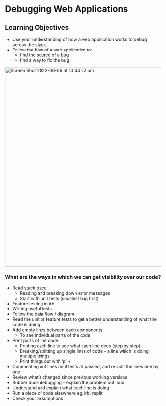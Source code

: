 # Debugging Web Applications

## Learning Objectives
* Use your understanding of how a web application works to debug across the stack.
* Follow the flow of a web application to:
  * find the source of a bug
  * find a way to fix the bug

<img width="645" alt="Screen Shot 2022-06-06 at 10 44 32 pm" src="https://user-images.githubusercontent.com/74867241/172254409-56e6131e-e5d9-44e0-84b1-0f5c1e872293.png">

### What are the ways in which we can get visibility over our code?
* Read stack trace
  * Reading and breaking down error messages
  * Start with unit tests (smallest bug first)
* Feature testing in irb 
* Writing useful tests
* Follow the data flow / diagram
* Read the unit or feature tests to get a better understanding of what the code is doing
* Add empty lines between each components
  * To see individual parts of the code
* Print parts of the code
  * Printing each line to see what each line does (step by step)
  * Breaking/splitting up single lines of code - a line which is doing multiple things
  * Print things out with ‘p’ +
* Commenting out lines until tests all passed, and re-add the lines one by one
* Review what’s changed since previous working versions
* Rubber duck debugging - explain the problem out loud
* Understand and explain what each line is doing
* Run a piece of code elsewhere eg. irb, replit
* Check your assumptions